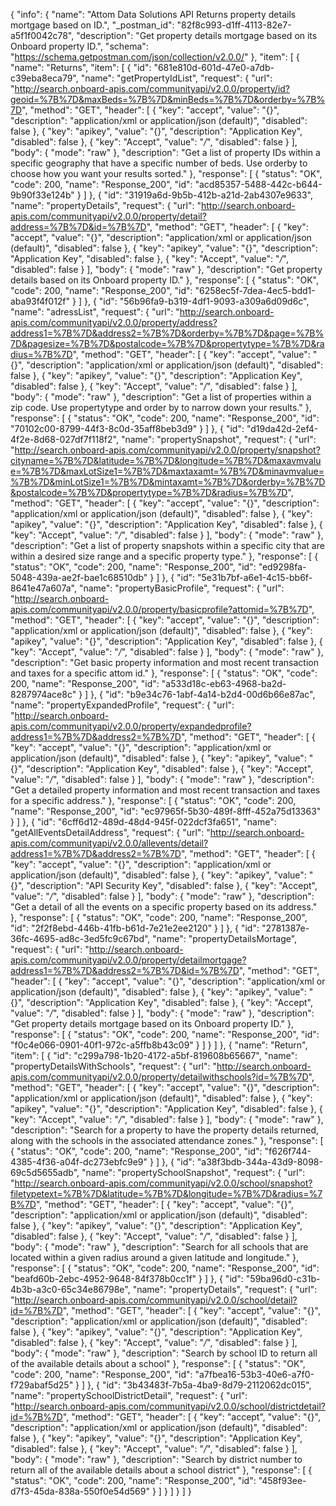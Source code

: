 {
  "info": {
    "name": "Attom Data Solutions API Returns property details mortgage based on ID.",
    "_postman_id": "82f8c993-d1ff-4113-82e7-a5f1f0042c78",
    "description": "Get property details mortgage based on its Onboard property ID.",
    "schema": "https://schema.getpostman.com/json/collection/v2.0.0/"
  },
  "item": [
    {
      "name": "Returns",
      "item": [
        {
          "id": "681e810d-601d-47e0-a7db-c39eba8eca79",
          "name": "getPropertyIdList",
          "request": {
            "url": "http://search.onboard-apis.com/communityapi/v2.0.0/property/id?geoid=%7B%7D&maxBeds=%7B%7D&minBeds=%7B%7D&orderby=%7B%7D",
            "method": "GET",
            "header": [
              {
                "key": "accept",
                "value": "{}",
                "description": "application/xml or application/json (default)",
                "disabled": false
              },
              {
                "key": "apikey",
                "value": "{}",
                "description": "Application Key",
                "disabled": false
              },
              {
                "key": "Accept",
                "value": "*/*",
                "disabled": false
              }
            ],
            "body": {
              "mode": "raw"
            },
            "description": "Get a list of property IDs within a specific geography that have a specific number of beds. Use orderby to choose how you want your results sorted."
          },
          "response": [
            {
              "status": "OK",
              "code": 200,
              "name": "Response_200",
              "id": "acd85357-5488-442c-b644-9b90f33e124b"
            }
          ]
        },
        {
          "id": "31919a6d-9b5b-412b-a21d-2ab4307e9633",
          "name": "propertyDetails",
          "request": {
            "url": "http://search.onboard-apis.com/communityapi/v2.0.0/property/detail?address=%7B%7D&id=%7B%7D",
            "method": "GET",
            "header": [
              {
                "key": "accept",
                "value": "{}",
                "description": "application/xml or application/json (default)",
                "disabled": false
              },
              {
                "key": "apikey",
                "value": "{}",
                "description": "Application Key",
                "disabled": false
              },
              {
                "key": "Accept",
                "value": "*/*",
                "disabled": false
              }
            ],
            "body": {
              "mode": "raw"
            },
            "description": "Get property details based on its Onboard property ID."
          },
          "response": [
            {
              "status": "OK",
              "code": 200,
              "name": "Response_200",
              "id": "6258ec5f-7dea-4ec5-bdd1-aba93f4f012f"
            }
          ]
        },
        {
          "id": "56b96fa9-b319-4df1-9093-a309a6d09d6c",
          "name": "adressList",
          "request": {
            "url": "http://search.onboard-apis.com/communityapi/v2.0.0/property/address?address1=%7B%7D&address2=%7B%7D&orderby=%7B%7D&page=%7B%7D&pagesize=%7B%7D&postalcode=%7B%7D&propertytype=%7B%7D&radius=%7B%7D",
            "method": "GET",
            "header": [
              {
                "key": "accept",
                "value": "{}",
                "description": "application/xml or application/json (default)",
                "disabled": false
              },
              {
                "key": "apikey",
                "value": "{}",
                "description": "Application Key",
                "disabled": false
              },
              {
                "key": "Accept",
                "value": "*/*",
                "disabled": false
              }
            ],
            "body": {
              "mode": "raw"
            },
            "description": "Get a list of properties within a zip code. Use propertytype and order by to narrow down your results."
          },
          "response": [
            {
              "status": "OK",
              "code": 200,
              "name": "Response_200",
              "id": "70102c00-8799-44f3-8c0d-35aff8beb3d9"
            }
          ]
        },
        {
          "id": "d19da42d-2ef4-4f2e-8d68-027df7f118f2",
          "name": "propertySnapshot",
          "request": {
            "url": "http://search.onboard-apis.com/communityapi/v2.0.0/property/snapshot?cityname=%7B%7D&latitude=%7B%7D&longitude=%7B%7D&maxavmvalue=%7B%7D&maxLotSize1=%7B%7D&maxtaxamt=%7B%7D&minavmvalue=%7B%7D&minLotSize1=%7B%7D&mintaxamt=%7B%7D&orderby=%7B%7D&postalcode=%7B%7D&propertytype=%7B%7D&radius=%7B%7D",
            "method": "GET",
            "header": [
              {
                "key": "accept",
                "value": "{}",
                "description": "application/xml or application/json (default)",
                "disabled": false
              },
              {
                "key": "apikey",
                "value": "{}",
                "description": "Application Key",
                "disabled": false
              },
              {
                "key": "Accept",
                "value": "*/*",
                "disabled": false
              }
            ],
            "body": {
              "mode": "raw"
            },
            "description": "Get a list of property snapshots within a specific city that are within a desired size range and a specific property type."
          },
          "response": [
            {
              "status": "OK",
              "code": 200,
              "name": "Response_200",
              "id": "ed9298fa-5048-439a-ae2f-bae1c68510db"
            }
          ]
        },
        {
          "id": "5e31b7bf-a6e1-4c15-bb6f-8641e47a607a",
          "name": "propertyBasicProfile",
          "request": {
            "url": "http://search.onboard-apis.com/communityapi/v2.0.0/property/basicprofile?attomid=%7B%7D",
            "method": "GET",
            "header": [
              {
                "key": "accept",
                "value": "{}",
                "description": "application/xml or application/json (default)",
                "disabled": false
              },
              {
                "key": "apikey",
                "value": "{}",
                "description": "Application Key",
                "disabled": false
              },
              {
                "key": "Accept",
                "value": "*/*",
                "disabled": false
              }
            ],
            "body": {
              "mode": "raw"
            },
            "description": "Get basic property information and most recent transaction and taxes for a specific attom id."
          },
          "response": [
            {
              "status": "OK",
              "code": 200,
              "name": "Response_200",
              "id": "a533d18c-eb63-4968-ba2d-8287974ace8c"
            }
          ]
        },
        {
          "id": "b9e34c76-1abf-4a14-b2d4-00d6b66e87ac",
          "name": "propertyExpandedProfile",
          "request": {
            "url": "http://search.onboard-apis.com/communityapi/v2.0.0/property/expandedprofile?address1=%7B%7D&address2=%7B%7D",
            "method": "GET",
            "header": [
              {
                "key": "accept",
                "value": "{}",
                "description": "application/xml or application/json (default)",
                "disabled": false
              },
              {
                "key": "apikey",
                "value": "{}",
                "description": "Application Key",
                "disabled": false
              },
              {
                "key": "Accept",
                "value": "*/*",
                "disabled": false
              }
            ],
            "body": {
              "mode": "raw"
            },
            "description": "Get a detailed property information and most recent transaction and taxes for a specific address."
          },
          "response": [
            {
              "status": "OK",
              "code": 200,
              "name": "Response_200",
              "id": "ec97965f-5b30-489f-8fff-452a75d13363"
            }
          ]
        },
        {
          "id": "6cff6d12-489d-48d4-945f-022dcf3fa651",
          "name": "getAllEventsDetailAddress",
          "request": {
            "url": "http://search.onboard-apis.com/communityapi/v2.0.0/allevents/detail?address1=%7B%7D&address2=%7B%7D",
            "method": "GET",
            "header": [
              {
                "key": "accept",
                "value": "{}",
                "description": "application/xml or application/json (default)",
                "disabled": false
              },
              {
                "key": "apikey",
                "value": "{}",
                "description": "API Security Key",
                "disabled": false
              },
              {
                "key": "Accept",
                "value": "*/*",
                "disabled": false
              }
            ],
            "body": {
              "mode": "raw"
            },
            "description": "Get a detail of all the events on a specific property based on its address."
          },
          "response": [
            {
              "status": "OK",
              "code": 200,
              "name": "Response_200",
              "id": "2f2f8ebd-446b-41fb-b61d-7e21e2ee2120"
            }
          ]
        },
        {
          "id": "2781387e-36fc-4695-ad8c-3ed5fc9c67bd",
          "name": "propertyDetailsMortage",
          "request": {
            "url": "http://search.onboard-apis.com/communityapi/v2.0.0/property/detailmortgage?address1=%7B%7D&address2=%7B%7D&id=%7B%7D",
            "method": "GET",
            "header": [
              {
                "key": "accept",
                "value": "{}",
                "description": "application/xml or application/json (default)",
                "disabled": false
              },
              {
                "key": "apikey",
                "value": "{}",
                "description": "Application Key",
                "disabled": false
              },
              {
                "key": "Accept",
                "value": "*/*",
                "disabled": false
              }
            ],
            "body": {
              "mode": "raw"
            },
            "description": "Get property details mortgage based on its Onboard property ID."
          },
          "response": [
            {
              "status": "OK",
              "code": 200,
              "name": "Response_200",
              "id": "f0c4e066-0901-40f1-972c-a5ffb8b43c09"
            }
          ]
        }
      ]
    },
    {
      "name": "Return",
      "item": [
        {
          "id": "c299a798-1b20-4172-a5bf-819608b65667",
          "name": "propertyDetailsWithSchools",
          "request": {
            "url": "http://search.onboard-apis.com/communityapi/v2.0.0/property/detailwithschools?id=%7B%7D",
            "method": "GET",
            "header": [
              {
                "key": "accept",
                "value": "{}",
                "description": "application/xml or application/json (default)",
                "disabled": false
              },
              {
                "key": "apikey",
                "value": "{}",
                "description": "Application Key",
                "disabled": false
              },
              {
                "key": "Accept",
                "value": "*/*",
                "disabled": false
              }
            ],
            "body": {
              "mode": "raw"
            },
            "description": "Search for a property to have the property details returned, along with the schools in the associated attendance zones."
          },
          "response": [
            {
              "status": "OK",
              "code": 200,
              "name": "Response_200",
              "id": "f626f744-4385-4f36-a04f-dc273ebfc9e9"
            }
          ]
        },
        {
          "id": "a38f3bdb-344a-43d9-8098-69c5d5655adb",
          "name": "propertySchoolSnapshot",
          "request": {
            "url": "http://search.onboard-apis.com/communityapi/v2.0.0/school/snapshot?filetypetext=%7B%7D&latitude=%7B%7D&longitude=%7B%7D&radius=%7B%7D",
            "method": "GET",
            "header": [
              {
                "key": "accept",
                "value": "{}",
                "description": "application/xml or application/json (default)",
                "disabled": false
              },
              {
                "key": "apikey",
                "value": "{}",
                "description": "Application Key",
                "disabled": false
              },
              {
                "key": "Accept",
                "value": "*/*",
                "disabled": false
              }
            ],
            "body": {
              "mode": "raw"
            },
            "description": "Search for all schools that are located within a given radius around a given latitude and longitude."
          },
          "response": [
            {
              "status": "OK",
              "code": 200,
              "name": "Response_200",
              "id": "beafd60b-2ebc-4952-9648-84f378b0cc1f"
            }
          ]
        },
        {
          "id": "59ba96d0-c31b-4b3b-a3c0-65c34e86798e",
          "name": "propertyDetails",
          "request": {
            "url": "http://search.onboard-apis.com/communityapi/v2.0.0/school/detail?id=%7B%7D",
            "method": "GET",
            "header": [
              {
                "key": "accept",
                "value": "{}",
                "description": "application/xml or application/json (default)",
                "disabled": false
              },
              {
                "key": "apikey",
                "value": "{}",
                "description": "Application Key",
                "disabled": false
              },
              {
                "key": "Accept",
                "value": "*/*",
                "disabled": false
              }
            ],
            "body": {
              "mode": "raw"
            },
            "description": "Search by school ID to return all of the available details about a school"
          },
          "response": [
            {
              "status": "OK",
              "code": 200,
              "name": "Response_200",
              "id": "a7fbea16-53b3-40e6-a7f0-f729abaf5d25"
            }
          ]
        },
        {
          "id": "3b43483f-7b5a-4ba9-8d79-2112062dc015",
          "name": "propertySchoolDistrictDetail",
          "request": {
            "url": "http://search.onboard-apis.com/communityapi/v2.0.0/school/districtdetail?id=%7B%7D",
            "method": "GET",
            "header": [
              {
                "key": "accept",
                "value": "{}",
                "description": "application/xml or application/json (default)",
                "disabled": false
              },
              {
                "key": "apikey",
                "value": "{}",
                "description": "Application Key",
                "disabled": false
              },
              {
                "key": "Accept",
                "value": "*/*",
                "disabled": false
              }
            ],
            "body": {
              "mode": "raw"
            },
            "description": "Search by district number to return all of the available details about a school district"
          },
          "response": [
            {
              "status": "OK",
              "code": 200,
              "name": "Response_200",
              "id": "458f93ee-d7f3-45da-838a-550f0e54d569"
            }
          ]
        }
      ]
    }
  ]
}